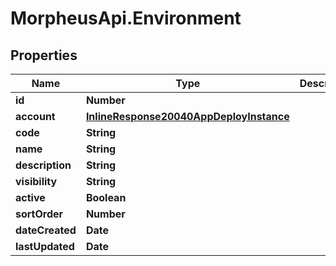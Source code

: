 # MorpheusApi.Environment

## Properties

Name | Type | Description | Notes
------------ | ------------- | ------------- | -------------
**id** | **Number** |  | [optional] 
**account** | [**InlineResponse20040AppDeployInstance**](InlineResponse20040AppDeployInstance.md) |  | [optional] 
**code** | **String** |  | [optional] 
**name** | **String** |  | [optional] 
**description** | **String** |  | [optional] 
**visibility** | **String** |  | [optional] 
**active** | **Boolean** |  | [optional] 
**sortOrder** | **Number** |  | [optional] 
**dateCreated** | **Date** |  | [optional] 
**lastUpdated** | **Date** |  | [optional] 


